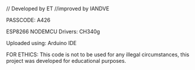 // Developed by ET
//improved by IANDVE

PASSCODE: A426

ESP8266 NODEMCU
Drivers: 
CH340g

Uploaded using:
Arduino IDE

FOR ETHICS:
This code is not to be used for any illegal circumstances, this project was developed for educational purposes. 
